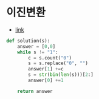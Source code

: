 # 이진변환

* [link](https://programmers.co.kr/learn/courses/30/lessons/70129)

```python
def solution(s):
    answer = [0,0] 
    while s != "1":
        c = s.count("0")
        s = s.replace("0", "")
        answer[1] +=c
        s = str(bin(len(s)))[2:]
        answer[0] +=1

    return answer
```
